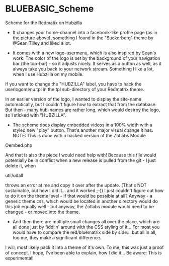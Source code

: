 # BLUEBASIC_Scheme
Scheme for the Redmatix on Hubzilla

- It changes your home-channel into a facebonk-like profile page (as in the picture above), something I found in the "Suckerberg" theme by @Sean Tilley and liked a lot.

- It comes with a new logo-usermenu, which is also inspired by Sean's work. The color of the logo is set by the background of your navigation bar (the top-bar) - so it adjusts nicely. It serves as a button as well, as it always take you back to your network stream. Something I like a lot, when I use Hubzilla on my mobile.

If you want to change the "HUBZ!LLA" label, you have to hack the
userlogomenu.tpl
in the tpl sub-directory of your Redmatrix theme.

In an earlier version of the logo, I wanted to display the site-name automatically, but I couldn't figure how to extract that from the database. But then - many hub-names are rather long, which would destroy the logo, so I sticked with "HUBZ!LLA".

- The scheme does display embedded videos in a 100% width with a styled new "play" button. That's another major visual change it has. NOTE: This is done with a hacked version of the Zotlabs Module 

Oembed.php

And that is also the piece I would need help with! Because this file would potentially be in conflict when a new release is pulled from the git - I just delete it, when

util/udall

throws an error at me and copy it over after the update. (That's NOT sustainable, but how I did it... and it worked ;-)) I just couldn't figure out how to do it on the theme level - if that would be possible at all? Anyway -  a generic theme css, which would be located in another directory would do this job equally well - but anyway, the Zotlabs module would need to be changed - or moved into the theme.

- And then there are multiple small changes all over the place, which are all done just by fiddlin' around with the CSS styling of it... For most you would have to compare the red/bluematrix side by side... but all in all, too me, they make a significant difference.

I will, most likely pack it into a theme of it's own. To me, this was just a proof of concept. I hope, I've been able to explain, how I did it... Be aware: This is experimental!
